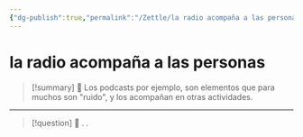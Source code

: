 ```yaml
---
{"dg-publish":true,"permalink":"/Zettle/la radio acompaña a las personas/","title":"la radio acompaña a las personas","updated":"2023-12-30T18:06:02.371-05:00"}
---
```



#  la radio acompaña a las personas

> [!summary] 🧠
> Los podcasts por ejemplo, son elementos que para muchos son "ruido", y los acompañan en otras actividades.

- - - 
> [!question] 🔗
> .
> .


